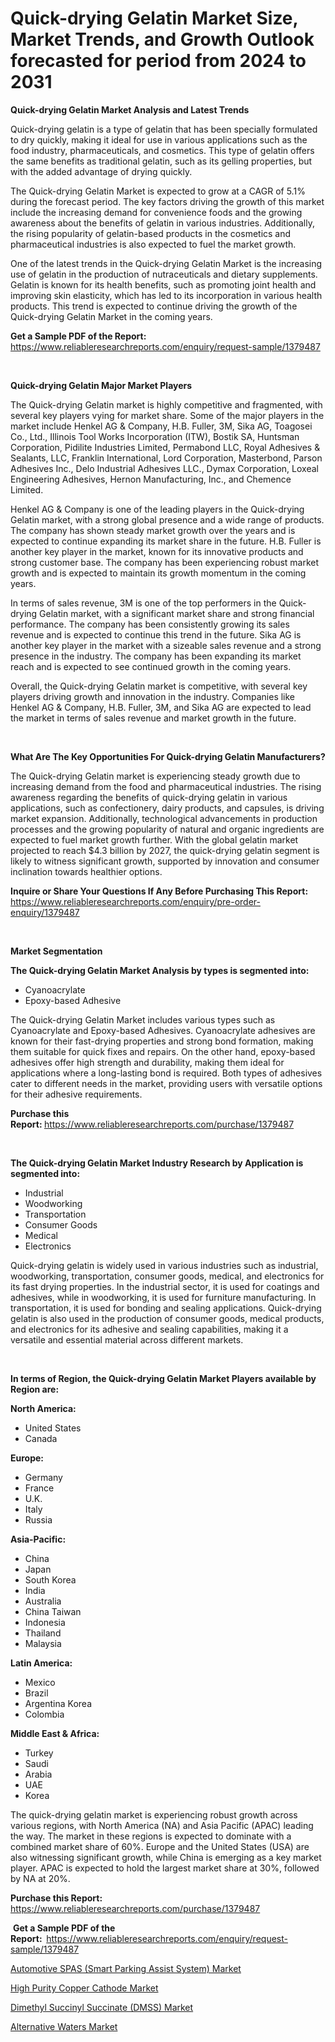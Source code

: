 <p><h1>Quick-drying Gelatin Market Size, Market Trends, and Growth Outlook forecasted for period from 2024 to 2031</h1></p><p><strong>Quick-drying Gelatin Market Analysis and Latest Trends</strong></p>
<p><p>Quick-drying gelatin is a type of gelatin that has been specially formulated to dry quickly, making it ideal for use in various applications such as the food industry, pharmaceuticals, and cosmetics. This type of gelatin offers the same benefits as traditional gelatin, such as its gelling properties, but with the added advantage of drying quickly.</p><p>The Quick-drying Gelatin Market is expected to grow at a CAGR of 5.1% during the forecast period. The key factors driving the growth of this market include the increasing demand for convenience foods and the growing awareness about the benefits of gelatin in various industries. Additionally, the rising popularity of gelatin-based products in the cosmetics and pharmaceutical industries is also expected to fuel the market growth.</p><p>One of the latest trends in the Quick-drying Gelatin Market is the increasing use of gelatin in the production of nutraceuticals and dietary supplements. Gelatin is known for its health benefits, such as promoting joint health and improving skin elasticity, which has led to its incorporation in various health products. This trend is expected to continue driving the growth of the Quick-drying Gelatin Market in the coming years.</p></p>
<p><strong>Get a Sample PDF of the Report:&nbsp;</strong> <a href="https://www.reliableresearchreports.com/enquiry/request-sample/1379487">https://www.reliableresearchreports.com/enquiry/request-sample/1379487</a></p>
<p>&nbsp;</p>
<p><strong>Quick-drying Gelatin Major Market Players</strong></p>
<p><p>The Quick-drying Gelatin market is highly competitive and fragmented, with several key players vying for market share. Some of the major players in the market include Henkel AG & Company, H.B. Fuller, 3M, Sika AG, Toagosei Co., Ltd., Illinois Tool Works Incorporation (ITW), Bostik SA, Huntsman Corporation, Pidilite Industries Limited, Permabond LLC, Royal Adhesives & Sealants, LLC, Franklin International, Lord Corporation, Masterbond, Parson Adhesives Inc., Delo Industrial Adhesives LLC., Dymax Corporation, Loxeal Engineering Adhesives, Hernon Manufacturing, Inc., and Chemence Limited.</p><p>Henkel AG & Company is one of the leading players in the Quick-drying Gelatin market, with a strong global presence and a wide range of products. The company has shown steady market growth over the years and is expected to continue expanding its market share in the future. H.B. Fuller is another key player in the market, known for its innovative products and strong customer base. The company has been experiencing robust market growth and is expected to maintain its growth momentum in the coming years.</p><p>In terms of sales revenue, 3M is one of the top performers in the Quick-drying Gelatin market, with a significant market share and strong financial performance. The company has been consistently growing its sales revenue and is expected to continue this trend in the future. Sika AG is another key player in the market with a sizeable sales revenue and a strong presence in the industry. The company has been expanding its market reach and is expected to see continued growth in the coming years.</p><p>Overall, the Quick-drying Gelatin market is competitive, with several key players driving growth and innovation in the industry. Companies like Henkel AG & Company, H.B. Fuller, 3M, and Sika AG are expected to lead the market in terms of sales revenue and market growth in the future.</p></p>
<p>&nbsp;</p>
<p><strong>What Are The Key Opportunities For Quick-drying Gelatin Manufacturers?</strong></p>
<p><p>The Quick-drying Gelatin market is experiencing steady growth due to increasing demand from the food and pharmaceutical industries. The rising awareness regarding the benefits of quick-drying gelatin in various applications, such as confectionery, dairy products, and capsules, is driving market expansion. Additionally, technological advancements in production processes and the growing popularity of natural and organic ingredients are expected to fuel market growth further. With the global gelatin market projected to reach $4.3 billion by 2027, the quick-drying gelatin segment is likely to witness significant growth, supported by innovation and consumer inclination towards healthier options.</p></p>
<p><strong>Inquire or Share Your Questions If Any Before Purchasing This Report:</strong> <a href="https://www.reliableresearchreports.com/enquiry/pre-order-enquiry/1379487">https://www.reliableresearchreports.com/enquiry/pre-order-enquiry/1379487</a></p>
<p>&nbsp;</p>
<p><strong>Market Segmentation</strong></p>
<p><strong>The Quick-drying Gelatin Market Analysis by types is segmented into:</strong></p>
<p><ul><li>Cyanoacrylate</li><li>Epoxy-based Adhesive</li></ul></p>
<p><p>The Quick-drying Gelatin Market includes various types such as Cyanoacrylate and Epoxy-based Adhesives. Cyanoacrylate adhesives are known for their fast-drying properties and strong bond formation, making them suitable for quick fixes and repairs. On the other hand, epoxy-based adhesives offer high strength and durability, making them ideal for applications where a long-lasting bond is required. Both types of adhesives cater to different needs in the market, providing users with versatile options for their adhesive requirements.</p></p>
<p><strong>Purchase this Report:&nbsp;</strong><a href="https://www.reliableresearchreports.com/purchase/1379487">https://www.reliableresearchreports.com/purchase/1379487</a></p>
<p>&nbsp;</p>
<p><strong>The Quick-drying Gelatin Market Industry Research by Application is segmented into:</strong></p>
<p><ul><li>Industrial</li><li>Woodworking</li><li>Transportation</li><li>Consumer Goods</li><li>Medical</li><li>Electronics</li></ul></p>
<p><p>Quick-drying gelatin is widely used in various industries such as industrial, woodworking, transportation, consumer goods, medical, and electronics for its fast drying properties. In the industrial sector, it is used for coatings and adhesives, while in woodworking, it is used for furniture manufacturing. In transportation, it is used for bonding and sealing applications. Quick-drying gelatin is also used in the production of consumer goods, medical products, and electronics for its adhesive and sealing capabilities, making it a versatile and essential material across different markets.</p></p>
<p>&nbsp;</p>
<p><strong>In terms of Region, the Quick-drying Gelatin Market Players available by Region are:</strong></p>
<p>
    <p> <strong> North America: </strong>
        <ul>
            <li>United States</li>
            <li>Canada</li>
        </ul>
        </p> 
    <p> <strong> Europe: </strong>
        <ul>
            <li>Germany</li>
            <li>France</li>
            <li>U.K.</li>
            <li>Italy</li>
            <li>Russia</li>
        </ul>
        </p> 
    <p> <strong> Asia-Pacific: </strong>
        <ul>
            <li>China</li>
            <li>Japan</li>
            <li>South Korea</li>
            <li>India</li>
            <li>Australia</li>
            <li>China Taiwan</li>
            <li>Indonesia</li>
            <li>Thailand</li>
            <li>Malaysia</li>
        </ul>
        </p> 
    <p> <strong> Latin America: </strong>
        <ul>
            <li>Mexico</li>
            <li>Brazil</li>
            <li>Argentina Korea</li>
            <li>Colombia</li>
        </ul>
        </p> 
    <p> <strong> Middle East & Africa: </strong>
        <ul>
            <li>Turkey</li>
            <li>Saudi</li>
            <li>Arabia</li>
            <li>UAE</li>
            <li>Korea</li>
        </ul>
    </p>
    </p>
<p><p>The quick-drying gelatin market is experiencing robust growth across various regions, with North America (NA) and Asia Pacific (APAC) leading the way. The market in these regions is expected to dominate with a combined market share of 60%. Europe and the United States (USA) are also witnessing significant growth, while China is emerging as a key market player. APAC is expected to hold the largest market share at 30%, followed by NA at 20%.</p></p>
<p><strong>Purchase this Report: </strong><a href="https://www.reliableresearchreports.com/purchase/1379487">https://www.reliableresearchreports.com/purchase/1379487</a></p>
<p>&nbsp;<strong>Get a Sample PDF of the Report:&nbsp;&nbsp;</strong><a href="https://www.reliableresearchreports.com/enquiry/request-sample/1379487">https://www.reliableresearchreports.com/enquiry/request-sample/1379487</a></p>
<p><strong></strong></p>
<p><p><a href="https://github.com/NorbertYates/Market-Research-Report-List-4/blob/main/automotive-spas-smart-parking-assist-system-market.md">Automotive SPAS (Smart Parking Assist System) Market</a></p><p><a href="https://issuu.com/reportprime-2/docs/high-purity-copper-cathode-market-size-2030.pptx">High Purity Copper Cathode Market</a></p><p><a href="https://github.com/prosalinda88/Market-Research-Report-List-3/blob/main/dimethyl-succinyl-succinate-dmss-market.md">Dimethyl Succinyl Succinate (DMSS) Market</a></p><p><a href="https://issuu.com/reportprime-2/docs/alternative-waters-market-size-2030.pptx">Alternative Waters Market</a></p></p>